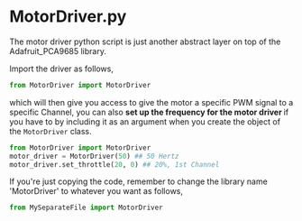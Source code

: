 # MotorDriver.py
The motor driver python script is just another abstract layer on top of the Adafruit_PCA9685 library.

Import the driver as follows,

```python
from MotorDriver import MotorDriver
```

which will then give you access to give the motor a specific PWM signal to a specific Channel, you can also <strong>set up the frequency for the motor driver </strong> if you have to by including it as an argument when you create the object of the ```MotorDriver``` class.

```python
from MotorDriver import MotorDriver
motor_driver = MotorDriver(50) ## 50 Hertz
motor_driver.set_throttle(20, 0) ## 20%, 1st Channel
```

If you're just copying the code, remember to change the library name 'MotorDriver' to whatever you want as follows,
```python
from MySeparateFile import MotorDriver
```
